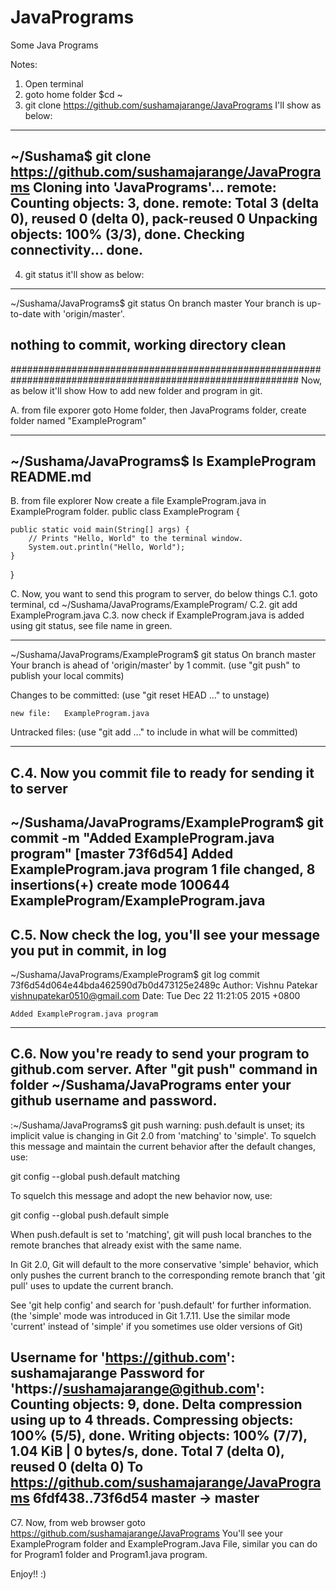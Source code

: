 # JavaPrograms
Some Java Programs


Notes:

1. Open terminal
2. goto home folder $cd ~
3. git clone https://github.com/sushamajarange/JavaPrograms
I'll show as below:

---------------------------------------------------------------------------
~/Sushama$ git clone https://github.com/sushamajarange/JavaPrograms
Cloning into 'JavaPrograms'...
remote: Counting objects: 3, done.
remote: Total 3 (delta 0), reused 0 (delta 0), pack-reused 0
Unpacking objects: 100% (3/3), done.
Checking connectivity... done.
---------------------------------------------------------------------------


4. git status
it'll show as below:
---------------------------------------------------------------------------
~/Sushama/JavaPrograms$ git status
On branch master
Your branch is up-to-date with 'origin/master'.

nothing to commit, working directory clean
---------------------------------------------------------------------------


############################################################################################################
Now, as below it'll show How to add new folder and program in git.

A. from file exporer goto Home folder, then JavaPrograms folder, create folder named "ExampleProgram"

-----------------------
~/Sushama/JavaPrograms$ ls
ExampleProgram  README.md 
------------------------

B. from file explorer Now create a file ExampleProgram.java in ExampleProgram folder.
public class ExampleProgram {

    public static void main(String[] args) {
        // Prints "Hello, World" to the terminal window.
        System.out.println("Hello, World");
    }

}

C. Now, you want to send this program to server, do below things
C.1. goto terminal, cd ~/Sushama/JavaPrograms/ExampleProgram/
C.2. git add ExampleProgram.java
C.3. now check if ExampleProgram.java is added using git status, see file name in green.

-----------------------------------------------------------------------------
~/Sushama/JavaPrograms/ExampleProgram$ git status 
On branch master
Your branch is ahead of 'origin/master' by 1 commit.
  (use "git push" to publish your local commits)

Changes to be committed:
  (use "git reset HEAD <file>..." to unstage)

	new file:   ExampleProgram.java

Untracked files:
  (use "git add <file>..." to include in what will be committed)

-----------------------------------------------------------------------------------

C.4. Now you commit file to ready for sending it to server
--------------------------------------------------------------------------
~/Sushama/JavaPrograms/ExampleProgram$ git commit -m "Added ExampleProgram.java program"
[master 73f6d54] Added ExampleProgram.java program
 1 file changed, 8 insertions(+)
 create mode 100644 ExampleProgram/ExampleProgram.java
--------------------------------------------------------------------------------


C.5. Now check the log, you'll see your message you put in commit, in log
-------------------------------------------------------------------------------
~/Sushama/JavaPrograms/ExampleProgram$ git log
commit 73f6d54d064e44bda462590d7b0d473125e2489c
Author: Vishnu Patekar <vishnupatekar0510@gmail.com>
Date:   Tue Dec 22 11:21:05 2015 +0800

    Added ExampleProgram.java program
-------------------------------------------------------------------------------


C.6. Now you're ready to send your program to github.com server. After "git push" command in folder ~/Sushama/JavaPrograms
enter your github username and password. 
--------------------------------------------------------------------
:~/Sushama/JavaPrograms$ git push
warning: push.default is unset; its implicit value is changing in
Git 2.0 from 'matching' to 'simple'. To squelch this message
and maintain the current behavior after the default changes, use:

  git config --global push.default matching

To squelch this message and adopt the new behavior now, use:

  git config --global push.default simple

When push.default is set to 'matching', git will push local branches
to the remote branches that already exist with the same name.

In Git 2.0, Git will default to the more conservative 'simple'
behavior, which only pushes the current branch to the corresponding
remote branch that 'git pull' uses to update the current branch.

See 'git help config' and search for 'push.default' for further information.
(the 'simple' mode was introduced in Git 1.7.11. Use the similar mode
'current' instead of 'simple' if you sometimes use older versions of Git)

Username for 'https://github.com': sushamajarange
Password for 'https://sushamajarange@github.com': 
Counting objects: 9, done.
Delta compression using up to 4 threads.
Compressing objects: 100% (5/5), done.
Writing objects: 100% (7/7), 1.04 KiB | 0 bytes/s, done.
Total 7 (delta 0), reused 0 (delta 0)
To https://github.com/sushamajarange/JavaPrograms
   6fdf438..73f6d54  master -> master
--------------------------------------------------------------------


C7. Now, from web browser goto https://github.com/sushamajarange/JavaPrograms
You'll see your ExampleProgram folder and ExampleProgram.Java File, similar you can do for Program1 folder and Program1.java program.


Enjoy!! :)
